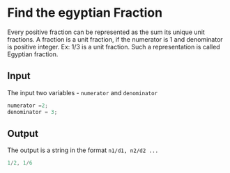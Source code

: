 # Find the egyptian Fraction

Every positive fraction can be represented as the sum its unique unit fractions. 
A fraction is a unit fraction, if the numerator is 1 and denominator is positive integer. 
Ex: 1/3 is a unit fraction. Such a representation is called Egyptian fraction.

## Input

The input two variables - `numerator` and `denominator`

```java
numerator =2;
denominator = 3;
```

## Output

The output is a string in the format `n1/d1, n2/d2 ... `

```java
1/2, 1/6
```
